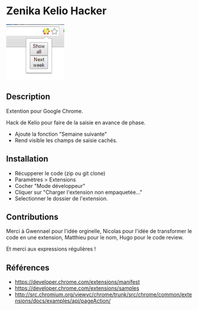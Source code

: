 # Zenika Kelio Hacker #

![](help01.png)

## Description ##

Extention pour Google Chrome.

Hack de Kelio pour faire de la saisie en avance de phase.

- Ajoute la fonction "Semaine suivante"
- Rend visible les champs de saisie cachés.

## Installation ##

- Récupperer le code (zip ou git clone)
- Paramètres > Extensions
- Cocher "Mode développeur"
- Cliquer sur "Charger l'extension non empaquetée..."
- Selectionner le dossier de l'extension.

## Contributions ##

Merci à Gwennael pour l'idée orginelle, Nicolas pour l'idée de transformer le code en une extension, Matthieu pour le nom, Hugo pour le code review.

Et merci aux expressions régulières !

## Références ##

- https://developer.chrome.com/extensions/manifest
- https://developer.chrome.com/extensions/samples
- http://src.chromium.org/viewvc/chrome/trunk/src/chrome/common/extensions/docs/examples/api/pageAction/
